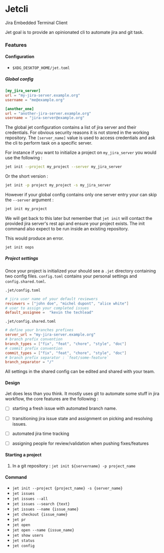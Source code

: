 # Jetcli
Jira Embedded Terminal Client

Jet goal is to provide an opinionated cli to automate jira and git task.

### Features

#### Configuration

- `$XDG_DESKTOP_HOME/jet.toml` 

##### Global config

```toml
[my_jira_server]
url = "my-jira-server.example.org"
username = "me@example.org"

[another_one]
url = "another-jira-server.example.org"
username = "jira-server@example.org"
```


The global jet configuration contains a list of jira server and their credentials. For obvious security reasons it is 
not stored in the working repository. The `[server_name]` value is used to access credentials and ask the cli to 
perform task on a specific server.

For instance if you want to initialize a project on `my_jira_server` you would use the following : 
```sh
jet init --project my_project --server my_jira_server
```

Or the short version :
```sh
jet init -p project my_project -s my_jira_server
```

However if your global config contains only one server entry your can skip the `--server` argument : 
```sh 
jet init my_project
```

We will get back to this later but remember that `jet init` will contact the provided jira server's rest api and ensure your
project exists. The init command also expect to be run inside an existing repository.

This would produce an error.
```sh 
jet init oops
```

##### Project settings 

Once your project is initialized your should see a `.jet` directory containing two config files. `config.toml` contains 
your personal settings and `config.shared.toml`. 

`.jet/config.toml`
```toml
# jira user name of your default reviewers
reviewers = ["john doe", "michel dupont", "alice white"]
# user to assign your completed issues
default_assignee =  "kevin the techlead"
```

`.jet/config.shared.toml`
```toml
# define your branches prefixes
server_url = "my-jira-server.example.org"
# branch prefix convention
branch_types = ["fix", "feat", "chore", "style", "doc"]
# commit prefix convention
commit_types = ["fix", "feat", "chore", "style", "doc"]
# branch prefix separator : `feat/some-feature`
branch_separator = "/"
```

All settings in the shared config can be edited and shared with your team.



#### Design 

Jet does less than you think. It  mostly uses git to automate some stuff in jira workflow, the core features are the following :

- [ ] starting a fresh issue with automated branch name. 
- [ ] transitioning jira issue state and assignment on picking and resolving issues.
- [ ] automated jira time tracking
- [ ] assigning people for review/validation when pushing fixes/features


#### Starting a project 

1. In a git repository : `jet init ${servername} -p project_name`

#### Command

- `jet init --project {project_name} -s {server_name}`
- `jet issues`
- `jet issues --all`
- `jet issues --search {text}`
- `jet issues --name {issue_name}`
- `jet checkout {issue_name}`
- `jet pr`
- `jet open`
- `jet open --name {issue_name}`
- `jet show users`
- `jet status`
- `jet config`
